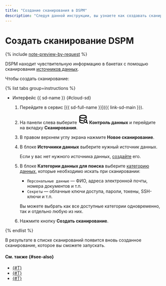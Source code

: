 ```yaml
---
title: "Создание сканирования в DSPM"
description: "Следуя данной инструкции, вы узнаете как создавать сканирования в модуле DSPM сервиса {{ sd-full-name }}."
---
```


# Создать сканирование DSPM

{% include [note-preview-by-request](../../../_includes/note-preview-by-request.md) %}

DSPM находит чувствительную информацию в бакетах с помощью сканирования [источников данных](../../concepts/dspm.md#data-source).

Чтобы создать сканирование:

{% list tabs group=instructions %}

- Интерфейс {{ sd-name }} {#cloud-sd}

  1. Перейдите в сервис [{{ sd-full-name }}]({{ link-sd-main }}).
  1. На панели слева выберите ![Database-Magnifier](../../../_assets/console-icons/database-magnifier.svg) **Контроль данных** и перейдите на вкладку **Сканирования**.
  1. В правом верхнем углу экрана нажмите **Новое сканирование**.
  1. В блоке **Источники данных** выберите нужный источник данных.

      Если у вас нет нужного источника данных, [создайте](./create-data-source.md) его.
  1. В блоке **Категории данных для поиска** выберите [категорию данных](../../concepts/dspm.md#data-source), которые необходимо искать при сканировании:

      * `Персональные данные` — ФИО, адреса электронной почты, номера документов и т.п.
      * `Секреты` — облачные ключи доступа, пароли, токены, SSH-ключи и т.п.

      Вы можете выбрать как все доступные категории одновременно, так и отдельно любую из них.

  1. Нажмите кнопку **Создать сканирование**.

{% endlist %}

В результате в списке сканирований появится вновь созданное сканирование, которое вы сможете запускать.

#### См. также {#see-also}

* [{#T}](./create-data-source.md)
* [{#T}](../../concepts/dspm.md)
* [{#T}](../../security/index.md)